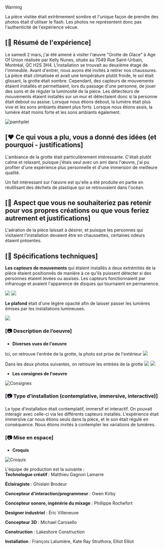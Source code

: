 > [!warning]
> La pièce visitée était extrêmement sombre et l'unique façon de prendre des photos était d'utiliser le flash. Les photos ne représentent donc pas l'authenticité de l'expérience vécue.
> 


## [📃 Résumé de l'expérience]

Le samedi 2 mars, j'ai été amené à visiter l'œuvre "Grotte de Glace" à Age Of Union réalisée par Kelly Nunes, située au 7049 Rue Saint-Urbain, Montréal, QC H2S 3H4. L'installation se trouvait au deuxième étage de l'immeuble. Avant d'entrer, nous avons été invités à retirer nos chaussures. La pièce était climatisée et avait une température plutôt froide, le sol était glissant, la grotte était sombre. Cependant, des capteurs de mouvements étaient installés et permettaient, lors du passage d'une personne, de jouer des sons et de réguler la luminosité de la pièce. Les détecteurs de mouvements étaient installés sur un mur et détectaient donc si la personne était debout ou assise. Lorsque nous étions debout, la lumière était plus vive et les sons ambiants étaient plus forts. Lorsque nous étions assis, la lumière était moins forte et les sons ambiants également.

![pamhplet](https://raw.githubusercontent.com/KaissoGithub/H24_V11_inspirations_kaissoumi/main/Age_of_union_grotte_de_glace/media/grotte_description.png)

## [❤️ Ce qui vous a plu, vous a donné des idées (et pourquoi - justifications]
L'ambiance de la grotte était particulièrement intéressante. C'était plutôt calme et relaxant, puisque j'étais seul avec un ami dans l'œuvre, j'ai pu profiter d'une expérience plus personnelle et d'une immersion de meilleure qualité.

Un fait intéressant sur l'œuvre est qu'elle a été produite en partie en réutilisant des déchets de plastique qui se retrouvaient dans l'océan.

## [🤔 Aspect que vous ne souhaiteriez pas retenir pour vos propres créations ou que vous feriez autrement et justifications]
L'aération de la pièce laissait à désirer, et puisque les personnes qui visitaient l'installation devaient être en chaussettes, certaines odeurs étaient présentes.

## [🔧 Spécifications techniques]

 **Les capteurs de mouvements**
   qui étaient installés à deux extrémités de la pièce étaient positionnés de manière à ce qu'ils puissent détecter si des personnes étaient levées ou assises. Les capteurs fonctionnaient par infrarouge et avaient l'apparence de disques qui tournaient en permanence.

![](https://raw.githubusercontent.com/KaissoGithub/H24_V11_inspirations_kaissoumi/main/Age_of_union_grotte_de_glace/media/grotte_capteur_mouvement.png)
![](https://raw.githubusercontent.com/KaissoGithub/H24_V11_inspirations_kaissoumi/main/Age_of_union_grotte_de_glace/media/grotte_capteur_mouvement2.png)
   
 **Le plafond**
   était d'une légère opacité afin de laisser passer les lumières émises par les installations lumineuses.

![](https://raw.githubusercontent.com/KaissoGithub/H24_V11_inspirations_kaissoumi/main/Age_of_union_grotte_de_glace/media/grotte_lumiere.png)





### [📷 Description de l’oeuvre]
* **Diverses vues de l'oeuvre**

Ici, on retrouve l'entrée de la grotte, la photo est prise de l'extérieur
![](https://raw.githubusercontent.com/KaissoGithub/H24_V11_inspirations_kaissoumi/main/Age_of_union_grotte_de_glace/media/grotte_entree3.png)

Dans les deux photos suivantes, on retrouve les entrées de la grotte
![](https://raw.githubusercontent.com/KaissoGithub/H24_V11_inspirations_kaissoumi/main/Age_of_union_grotte_de_glace/media/grotte_entree.png)
![](https://raw.githubusercontent.com/KaissoGithub/H24_V11_inspirations_kaissoumi/main/Age_of_union_grotte_de_glace/media/grotte_entree2.png)

* **Les consignes de l'oeuvre**
  
![Consignes](https://raw.githubusercontent.com/KaissoGithub/H24_V11_inspirations_kaissoumi/main/Age_of_union_grotte_de_glace/media/grotte_instruction.png)

### [📷 Type d’installation (contemplative, immersive, interactive)]
  
Le type d'installation était contemplatif, immersif et interactif. On pouvait interagir avec celle-ci via les différents capteurs installés. L'expérience était immersive car nous étions seuls dans la pièce, et le son était régulé en conséquence. Nous étions invités à contempler les variations de lumières.

### [📷 Mise en espace]

* **Croquis**
  
![Croquis](https://raw.githubusercontent.com/KaissoGithub/H24_V11_inspirations_kaissoumi/main/Age_of_union_grotte_de_glace/media/croquis_grotte.png)


L'équipe de production est la suivante :  
**Technologue créatif** : Matthieu Gagnon Lamarre

**Éclairagiste** : Ghislain Brodeur

**Concepteur d'interaction/programmeur** : Owen Kirby

**Concepteur sonore, ingénérie du mixage** : Phillippe Rochefort

**Designer industriel** : Éric Villeneuve

**Concepteur 3D** : Michael Carosello

**Construction** : Lakeshore Construction 

**Installation** : François Lalumière, Kate Ray Struthora, Elliot Elliot

